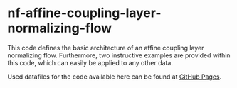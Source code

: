 # nf-affine-coupling-layer-normalizing-flow
This code defines the basic architecture of an affine coupling layer normalizing flow. Furthermore, two instructive examples are provided within this code, which can
easily be applied to any other data.

Used datafiles for the code available here can be found at
[GitHub Pages]([https://pages.github.com](https://drive.google.com/drive/folders/17lcfrmmpRfvHvpwLLlfFn-v9qjC2v58M?usp=drive_link)https://drive.google.com/drive/folders/17lcfrmmpRfvHvpwLLlfFn-v9qjC2v58M?usp=drive_link/).
